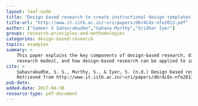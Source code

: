```yaml
---
layout: leaf-node
title: "Design based research to create instructional design templates  for learning objects"
title-url: "http://www.it.iitb.ac.in/~sri/papers/dbr4LOs-nfe2013.pdf"
author: ["Sameer S Sahasrabudhe","Sahana Murthy","Sridhar Iyer"]
groups: research-principles-and-methodologies
categories: design-based-research
topics: examples
summary: >
    This paper explains the key components of design-based research, different design-based
    research modesl, and how design-based research can be applied to instructional design.
cite: >
    Sahasrabudhe, S. S., Murthy, S., & Iyer, S. (n.d.) Design based research to create instructional design templates for learning objects.
    Retrieved from http://www.it.iitb.ac.in/~sri/papers/dbr4LOs-nfe2013.pdf
pub-date:
added-date: 2017-04-30
resource-type: pdf-document
---
```

